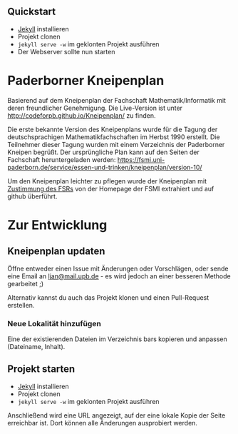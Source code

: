 ## Quickstart

 * [Jekyll](http://jekyllrb.com/docs/installation/) installieren
 * Projekt clonen
 * ```jekyll serve -w``` im geklonten Projekt ausführen
 * Der Webserver sollte nun starten

# Paderborner Kneipenplan

Basierend auf dem Kneipenplan der Fachschaft Mathematik/Informatik mit
deren freundlicher Genehmigung. Die Live-Version ist unter 
http://codeforpb.github.io/Kneipenplan/ zu finden.

Die erste bekannte Version des Kneipenplans wurde für die Tagung der 
deutschsprachigen Mathematikfachschaften im Herbst 1990 erstellt. Die Teilnehmer 
dieser Tagung wurden mit einem Verzeichnis der Paderborner Kneipen begrüßt. Der 
ursprüngliche Plan kann auf den Seiten der Fachschaft heruntergeladen werden: 
https://fsmi.uni-paderborn.de/service/essen-und-trinken/kneipenplan/version-10/

Um den Kneipenplan leichter zu pflegen wurde der Kneipenplan mit [Zustimmung des FSRs](https://fsmi.uni-paderborn.de/fachschaft/sitzungen/?meetings%5BshowUid%5D=1544&meetings%5Byear%5D=2013&cHash=c2df391449d3cf291871d0c47da2eef0) 
von der Homepage der FSMI extrahiert und auf github überführt.

# Zur Entwicklung
## Kneipenplan updaten
Öffne entweder einen Issue mit Änderungen oder Vorschlägen, oder sende eine 
Email an ljan@mail.upb.de - es wird jedoch an einer besseren Methode gearbeitet 
;)

Alternativ kannst du auch das Projekt klonen und einen Pull-Request erstellen.

### Neue Lokalität hinzufügen

Eine der existierenden Dateien im Verzeichnis bars kopieren und anpassen (Dateiname, Inhalt).

## Projekt starten

 * [Jekyll](http://jekyllrb.com/docs/installation/) installieren
 * Projekt clonen
 * ```jekyll serve -w``` im geklonten Projekt ausführen

Anschließend wird eine URL angezeigt, auf der eine lokale Kopie der Seite 
erreichbar ist. Dort können alle Änderungen ausprobiert werden.
